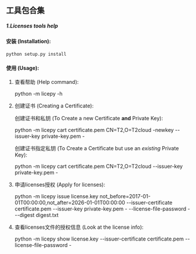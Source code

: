 工具包合集
-

##### 1.Licenses tools help

#### 安装 (Installation):

    python setup.py install

#### 使用 (Usage):

1. 查看帮助 (Help command):
    
    python -m licepy -h

2. 创建证书 (Creating a Certificate):

    创建证书和私钥 (To Create a new Certificate **and** Private Key):
    
    python -m licepy cart certificate.pem CN=T2,O=T2cloud -newkey --issuer-key private-key.pem -
    
    创建证书指定私钥 (To Create a Certificate but use an *existing* Private Key):
    
    python -m licepy cart certificate.pem CN=T2,O=T2cloud  --issuer-key private-key.pem -
   
    
    
   
3. 申请licenses授权 (Apply for licenses):

    python -m licepy issue license.key not_before=2017-01-01T00:00:00,not_after=2026-01-01T00:00:00 --issuer-certificate certificate.pem --issuer-key private-key.pem - --license-file-password - --digest digest.txt

4. 查看licenses文件的授权信息 (Look at the license info):
    
    python -m licepy show license.key --issuer-certificate certificate.pem --license-file-password -
